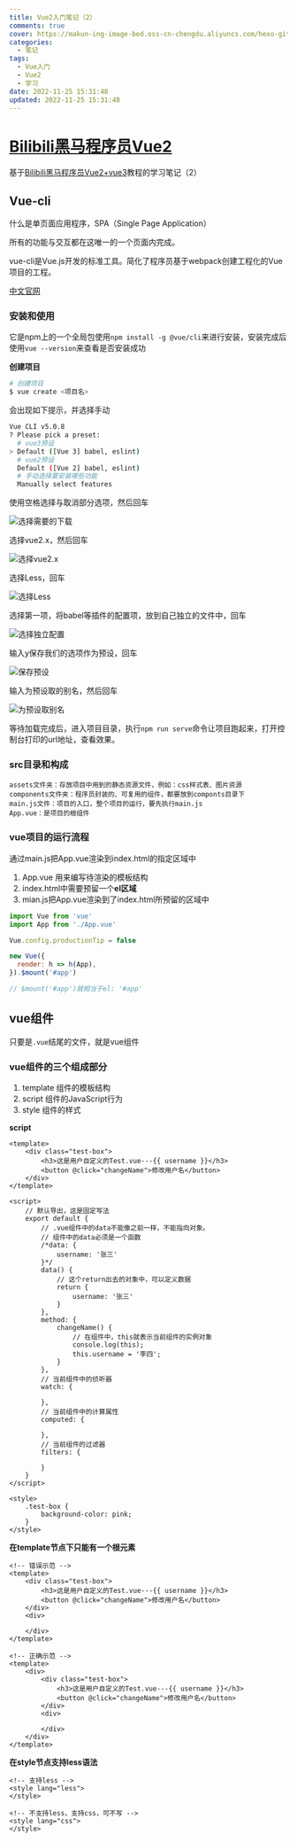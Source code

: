 ```yaml
---
title: Vue2入门笔记（2）
comments: true
cover: https://makun-ing-image-bed.oss-cn-chengdu.aliyuncs.com/hexo-gitee-blog/article/_post/notes/vue2-2/cover.png
categories:
  - 笔记
tags:
  - Vue入门
  - Vue2
  - 学习
date: 2022-11-25 15:31:48
updated: 2022-11-25 15:31:48
---
```


# [Bilibili黑马程序员Vue2](https://www.bilibili.com/video/BV1zq4y1p7ga/?vd_source=43f3f41b9a99cfe3d5248db59a3897c7)
基于[Bilibili黑马程序员Vue2+vue3](https://www.bilibili.com/video/BV1zq4y1p7ga/?vd_source=43f3f41b9a99cfe3d5248db59a3897c7)教程的学习笔记（2）

## Vue-cli

什么是单页面应用程序，SPA（Single Page Application）

所有的功能与交互都在这唯一的一个页面内完成。

vue-cli是Vue.js开发的标准工具。简化了程序员基于webpack创建工程化的Vue项目的工程。

[中文官网](https://cli.vuejs.org/zh/)

### 安装和使用

它是npm上的一个全局包使用`npm install -g @vue/cli`来进行安装，安装完成后使用`vue --version`来查看是否安装成功

**创建项目**

```bash
# 创建项目
$ vue create <项目名>
```

会出现如下提示，并选择手动

```bash
Vue CLI v5.0.8
? Please pick a preset:
  # vue3预设
> Default ([Vue 3] babel, eslint)
  # vue2预设
  Default ([Vue 2] babel, eslint)
  # 手动选择要安装哪些功能
  Manually select features
```

使用空格选择与取消部分选项，然后回车

![选择需要的下载](https://makun-ing-image-bed.oss-cn-chengdu.aliyuncs.com/hexo-gitee-blog/article/_post/notes/vue2-2/image-20221125163616553.png)

选择vue2.x，然后回车

![选择vue2.x](https://makun-ing-image-bed.oss-cn-chengdu.aliyuncs.com/hexo-gitee-blog/article/_post/notes/vue2-2/image-20221125163924064.png)

选择Less，回车

![选择Less](https://makun-ing-image-bed.oss-cn-chengdu.aliyuncs.com/hexo-gitee-blog/article/_post/notes/vue2-2/image-20221125164020628.png)

选择第一项，将babel等插件的配置项，放到自己独立的文件中，回车

![选择独立配置](https://makun-ing-image-bed.oss-cn-chengdu.aliyuncs.com/hexo-gitee-blog/article/_post/notes/vue2-2/image-20221125164240909.png)

输入y保存我们的选项作为预设，回车

![保存预设](https://makun-ing-image-bed.oss-cn-chengdu.aliyuncs.com/hexo-gitee-blog/article/_post/notes/vue2-2/image-20221125164417096.png)

输入为预设取的别名，然后回车

![为预设取别名](https://makun-ing-image-bed.oss-cn-chengdu.aliyuncs.com/hexo-gitee-blog/article/_post/notes/vue2-2/image-20221125164516315.png)

等待加载完成后，进入项目目录，执行`npm run serve`命令让项目跑起来，打开控制台打印的url地址，查看效果。

### src目录和构成

```text
assets文件夹：存放项目中用到的静态资源文件，例如：css样式表、图片资源
components文件夹：程序员封装的、可复用的组件，都要放到componts目录下
main.js文件：项目的入口，整个项目的运行，要先执行main.js
App.vue：是项目的根组件
```

### vue项目的运行流程

通过main.js把App.vue渲染到index.html的指定区域中

1. App.vue 用来编写待渲染的模板结构
2. index.html中需要预留一个**el区域**
3. mian.js把App.vue渲染到了index.html所预留的区域中

```js
import Vue from 'vue'
import App from './App.vue'

Vue.config.productionTip = false

new Vue({
  render: h => h(App),
}).$mount('#app')

// $mount('#app')就相当于el: '#app'
```

## vue组件

只要是`.vue`结尾的文件，就是vue组件

### vue组件的三个组成部分

1. template	组件的模板结构
2. script         组件的JavaScript行为
3. style          组件的样式

**script**

```vue
<template>
	<div class="test-box">
        <h3>这是用户自定义的Test.vue---{{ username }}</h3>
        <button @click="changeName">修改用户名</button>
    </div>
</template>

<script>
	// 默认导出，这是固定写法
    export default {
        // .vue组件中的data不能像之前一样，不能指向对象。
        // 组件中的data必须是一个函数
        /*data: {
            username: '张三'
        }*/
        data() {
            // 这个return出去的对象中，可以定义数据
            return {
                username: '张三'
            }
        },
        method: {
            changeName() {
                // 在组件中，this就表示当前组件的实例对象
                console.log(this);
                this.username = '李四';
            }
        },
        // 当前组件中的侦听器
        watch: {
            
        },
        // 当前组件中的计算属性
        computed: {
            
        },
        // 当前组件的过滤器
		filters: {
        
    	}
    }
</script>

<style>
    .test-box {
     	background-color: pink;
    }
</style>
```

**在template节点下只能有一个根元素**

```vue
<!-- 错误示范 -->
<template>
	<div class="test-box">
        <h3>这是用户自定义的Test.vue---{{ username }}</h3>
        <button @click="changeName">修改用户名</button>
    </div>
	<div>
        
    </div>
</template>

<!-- 正确示范 -->
<template>
	<div>
        <div class="test-box">
        	<h3>这是用户自定义的Test.vue---{{ username }}</h3>
        	<button @click="changeName">修改用户名</button>
    	</div>
        <div>
            
    	</div>
    </div>
</template>
```

**在style节点支持less语法**

```vue
<!-- 支持less -->
<style lang="less">
</style>

<!-- 不支持less，支持css，可不写 -->
<style lang="css">
</style>
```





















































































